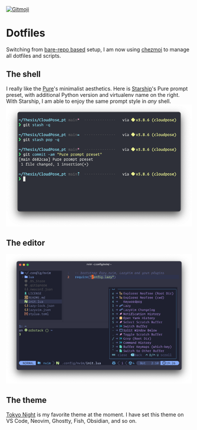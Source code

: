 <a href="https://gitmoji.dev">
  <img src="https://img.shields.io/badge/gitmoji-%20😜%20😍-FFDD67.svg?style=flat-square" alt="Gitmoji">
</a>

# Dotfiles

Switching from [bare-repo based](https://github.com/HotThoughts/dotfiles/tree/bare-repo) setup, I am now using [chezmoi](https://www.chezmoi.io) to manage all dotfiles and scripts.

## The shell

I really like the [Pure](https://github.com/sindresorhus/pure)'s minimalist aesthetics. Here is [Starship](https://starship.rs)'s Pure prompt preset, with additional Python version and virtualenv name on the right. With Starship, I am able to enjoy the same prompt style in _any_ shell.
![Terminal](fig/terminal.png)

## The editor

![lazyvim](fig/lazyvim.png)

## The theme

[Tokyo Night](https://github.com/folke/tokyonight.nvim) is my favorite theme at the moment. I have set this theme on VS Code, Neovim, Ghostty, Fish, Obsidian, and so on.
